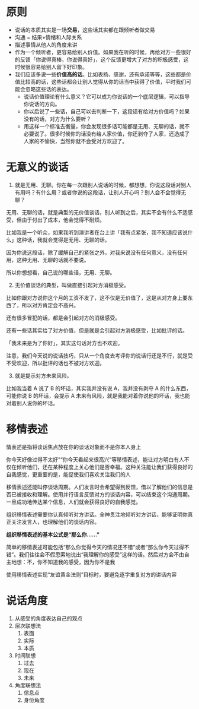 
# 原则

- 说话的本质其实是一场**交易**，这些话其实都在跟倾听者做交易
- 沟通 = 结果+情绪和人际关系
- 描述事情从他人的角度来讲
- 作为一个倾听者，更容易给别人价值。如果我在听的时候，再给对方一些很好的反馈「你说得真棒，你说得真好」，这个反馈更增大了对方的积极感受，这时候很容易给别人留下好印象。
- 我们应该多说一些**价值高的话**。比如表扬、感谢，还有承诺等等，这些都是价值比较高的话，这些话都会让别人觉得从你的话当中获得了价值，平时我们可能会忽略这些话的表达。
  - 说话价值理论有什么意义？它可以成为你说话的一个底层逻辑，可以指导你说话的方向。
  - 你以后说了一些话，自己可以去判断一下，这段话有给对方价值吗？如果没有的话，对方为什么要听？
  - 用这样一个标准去衡量，你会发现很多话可能都是无用、无聊的话，就不必要说了。很多时候你的话没有给人家价值，你还剥夺了人家，还造成了人家的不愉快，当然你就不会受对方欢迎了。


# 无意义的谈话

1. 就是无用、无聊。你在每一次跟别人说话的时候，都想想，你说这段话对别人有用吗？有什么用？或者你说的这段话，让别人开心吗？别人会不会觉得无聊？

无用、无聊的话，就是典型的无价值谈话，别人听到之后，其实不会有什么不适感受，但由于付出了成本，他会觉得不耐烦。 

比如我是一个听众，如果我听到演讲者在台上讲「我有点紧张，我不知道应该说什么」这种话，我就会觉得是无用、无聊的话。

因为你说这段话，除了缓解自己的紧张之外，对我来说没有任何意义，没有任何用，这种无用、无聊的话就不要说。

所以你想想看，自己说的哪些话，无用、无聊。

2. 无价值谈话的典型，叫做直接引起对方消极感受。

比如你跟对方说你这个月的工资不发了，这不仅是无价值了，这是从对方身上要东西了，所以对方肯定会不高兴。

还有很多冒犯的话，都是会引起对方的消极感受。

还有一些话其实给了对方价值，但是就是会引起对方消极感受，比如批评的话。

「我未来是为了你好」，其实这句话对方也不欢迎。

注意，我们今天说的说话技巧，只从一个角度去考评你的说话行还是不行，就是受不受欢迎，所以批评的话也不被对方欢迎。

3. 就是提示对方未来风险。

比如我当着 A 说了 B 的坏话，其实我并没有说 A，我并没有剥夺 A 的什么东西，可能你说 B 的坏话，会提示 A 未来有风险，就是我能对着你说他的坏话，我也能对着别人说你的坏话。

# 移情表述

情表述是指将谈话焦点放在你的谈话对象而不是你本人身上

你今天好像过得不太好”“你今天看起来很高兴”等移情表述，能让对方明白有人不仅在倾听他们，还在某种程度上关心他们是否幸福。这种关注能让我们获得良好的自我感觉，更重要的是，能促使我们喜欢关注我们的人

移情表述还能叫停谈话周期。人们发言时会希望得到反馈，借以了解他们的信息是否已被接收和理解。使用并行语言反馈对方的谈话内容，可以结束这个沟通周期。一旦成功地传达某个信息，人们就会获得良好的自我感觉。

组织移情表述需要你认真倾听对方讲话。全神贯注地倾听对方讲话，能够证明你真正关注发言人，也理解他们的谈话内容。

**组织移情表述的基本公式是“那么你……”**

简单的移情表述可能包括“那么你觉得今天的情况还不错”或者“那么你今天过得不错”。我们往往会不假思索地说出“我理解你的感受”这样的话。然后对方会不由自主地想：不，你不知道我的感受，因为你不是我

使用移情表述实现“友谊黄金法则”目标时，要避免逐字重复对方的讲话内容

# 说话角度

1. 从感受的角度表达自己的观点
2. 层次联想法
   1. 表面
   2. 实际
   3. 本质
3. 时间联想
   1. 过去
   2. 现在
   3. 未来
4. 角度联想法
   1. 信息点
   2. 身份角度

